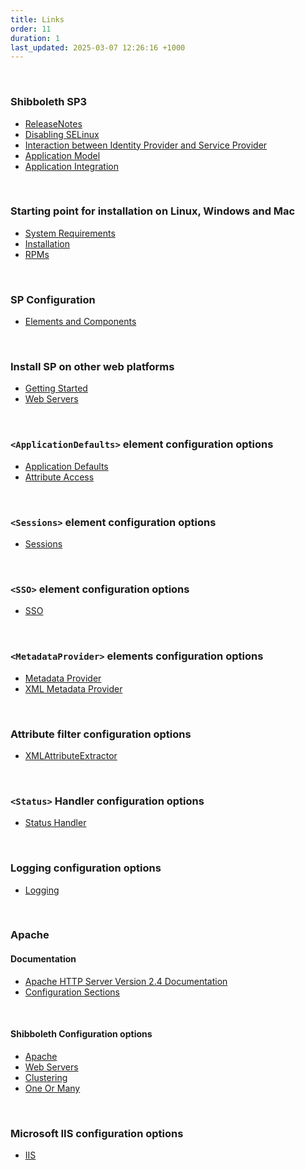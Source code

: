 ```yaml
---
title: Links
order: 11
duration: 1
last_updated: 2025-03-07 12:26:16 +1000
---
```


<br>

### Shibboleth SP3

<ul class="list-group list-group-flush">
  <li class="list-group-item"><a href="https://wiki.shibboleth.net/confluence/display/SP3/ReleaseNotes">ReleaseNotes</a></li>
  <li class="list-group-item"><a href="https://wiki.shibboleth.net/confluence/display/SP3/CommonErrors#CommonErrors-SeLinux">Disabling SELinux</a></li>
  <li class="list-group-item"><a href="https://wiki.shibboleth.net/confluence/display/CONCEPT/FlowsAndConfig">Interaction between Identity Provider and Service Provider</a></li>
  <li class="list-group-item"><a href="https://wiki.shibboleth.net/confluence/display/SP3/ApplicationModel">Application Model</a></li>
  <li class="list-group-item"><a href="https://wiki.shibboleth.net/confluence/display/SP3/ApplicationIntegration">Application Integration</a></li>
</ul>

<br>

### Starting point for installation on Linux, Windows and Mac

<ul class="list-group list-group-flush">
  <li class="list-group-item"><a href="https://wiki.shibboleth.net/confluence/display/SP3/SystemRequirements">System Requirements</a></li>
  <li class="list-group-item"><a href="https://wiki.shibboleth.net/confluence/display/SP3/Installation">Installation</a></li>
  <li class="list-group-item"><a href="https://shibboleth.net/downloads/service-provider/RPMS/">RPMs</a></li>
</ul>

<br>

### SP Configuration

<ul class="list-group list-group-flush">
  <li class="list-group-item"><a href="https://wiki.shibboleth.net/confluence/display/SP3/SPConfig">Elements and Components</a></li>
</ul>

<br>

### Install SP on other web platforms

<ul class="list-group list-group-flush">
  <li class="list-group-item"><a href="https://wiki.shibboleth.net/confluence/display/SP3/GettingStarted">Getting Started</a></li>
  <li class="list-group-item"><a href="https://wiki.shibboleth.net/confluence/display/SP3/WebServers">Web Servers</a></li> 
</ul>

<br>

### `<ApplicationDefaults>` element configuration options

<ul class="list-group list-group-flush">
  <li class="list-group-item"><a href="https://wiki.shibboleth.net/confluence/display/SP3/ApplicationDefaults">Application Defaults</a></li>
  <li class="list-group-item"><a href="https://wiki.shibboleth.net/confluence/display/SP3/AttributeAccess">Attribute Access</a></li> 
</ul>

<br>

### `<Sessions>` element configuration options

<ul class="list-group list-group-flush">
  <li class="list-group-item"><a href="https://wiki.shibboleth.net/confluence/display/SP3/Sessions">Sessions</a></li>
</ul>

<br>

### `<SSO>` element configuration options

<ul class="list-group list-group-flush">
  <li class="list-group-item"><a href="https://wiki.shibboleth.net/confluence/display/SP3/SSO">SSO</a></li>
</ul>

<br>


### `<MetadataProvider>` elements configuration options

<ul class="list-group list-group-flush">
  <li class="list-group-item"><a href="https://wiki.shibboleth.net/confluence/display/SP3/MetadataProvider">Metadata Provider</a></li>
  <li class="list-group-item"><a href="https://wiki.shibboleth.net/confluence/display/SP3/XMLMetadataProvider">XML Metadata Provider</a></li>
</ul>

<br>

### Attribute filter configuration options

<ul class="list-group list-group-flush">
  <li class="list-group-item"><a href="https://wiki.shibboleth.net/confluence/display/SP3/XMLAttributeExtractor">XMLAttributeExtractor</a></li>
</ul>

<br>

### `<Status>` Handler configuration options

<ul class="list-group list-group-flush">
  <li class="list-group-item"><a href="https://shibboleth.atlassian.net/wiki/spaces/SP3/pages/2065334870/Status+Handler">Status Handler</a></li>
</ul>

<br>

### Logging configuration options

<ul class="list-group list-group-flush">
  <li class="list-group-item"><a href="https://wiki.shibboleth.net/confluence/display/SP3/Logging">Logging</a></li>
</ul>

<br>

### Apache

#### Documentation

<ul class="list-group list-group-flush">
  <li class="list-group-item"><a href="https://httpd.apache.org/docs/2.4/">Apache HTTP Server Version 2.4 Documentation</a></li>
  <li class="list-group-item"><a href="https://httpd.apache.org/docs/current/sections.html">Configuration Sections</a></li>
</ul>

<br>

#### Shibboleth Configuration options

<ul class="list-group list-group-flush">
  <li class="list-group-item"><a href="https://wiki.shibboleth.net/confluence/display/SP3/Apache">Apache</a></li>
  <li class="list-group-item"><a href="https://wiki.shibboleth.net/confluence/display/SP3/WebServers">Web Servers</a></li>
  <li class="list-group-item"><a href="https://wiki.shibboleth.net/confluence/display/SP3/Clustering">Clustering</a></li>
  <li class="list-group-item"><a href="https://wiki.shibboleth.net/confluence/display/SP3/OneOrMany">One Or Many</a></li>
</ul>

<br>

### Microsoft IIS configuration options

<ul class="list-group list-group-flush">
  <li class="list-group-item"><a href="https://wiki.shibboleth.net/confluence/display/SP3/IIS">IIS</a></li>
</ul>